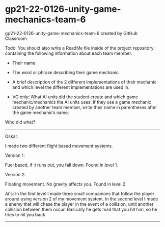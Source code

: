 # gp21-22-0126-unity-game-mechanics-team-6
gp21-22-0126-unity-game-mechanics-team-6 created by GitHub Classroom


Todo:
You should also write a ReadMe file inside of the project repository containing the following information about each team member:
- Their name
- The word or phrase describing their game mechanic
- A brief description of the 2 different implementations of their mechanic and which level the different implementations are used in.

- VG only: What AI units did the student create and which game mechanic/mechanics the AI units uses. If they use a game mechanic created by another team member, write their name in parentheses after the game mechanic’s name.




Who did what?


-------------------------------------------
Oskar:

I made two different flight based movement systems.

Version 1:

Fuel based, if it runs out, you fall down. Found in level 1.

Version 2: 

Floating movement. No gravity affects you. Found in level 2.

Ai's:
In the first level I made three small companions that follow the player around using version 2 of my movement system.
In the second level I made a enemy that will chase the player in the event of a collision, until another collision between them occur. Basically he gets mad that you hit him, so he tries to hit you back.

-------------------------------------------
